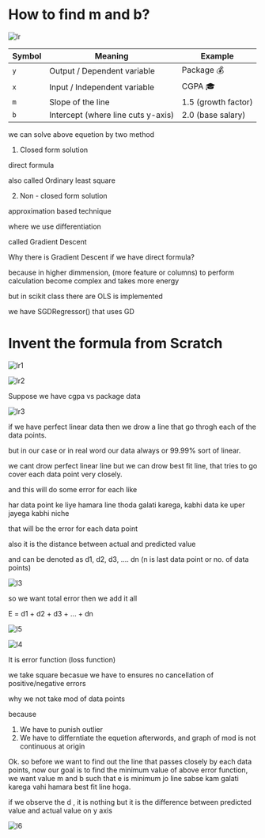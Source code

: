#  How to find m and b?

![lr](https://github.com/user-attachments/assets/67a54634-25c7-447c-a861-d7739ea3aea8)

| Symbol | Meaning                            | Example             |
| ------ | ---------------------------------- | ------------------- |
| `y`    | Output / Dependent variable        | Package 💰          |
| `x`    | Input / Independent variable       | CGPA 🎓             |
| `m`    | Slope of the line                  | 1.5 (growth factor) |
| `b`    | Intercept (where line cuts y-axis) | 2.0 (base salary)   |


we can solve above equetion by two method

1. Closed form solution

direct formula

also called Ordinary least square

2. Non - closed form solution

approximation based technique

where we use differentiation

called Gradient Descent

Why there is Gradient Descent if we have direct formula?

because in higher dimmension, (more feature or columns) to perform calculation become complex and takes more energy

but in scikit class there are OLS is implemented

we have SGDRegressor() that uses GD

#

# Invent the formula from Scratch

![lr1](https://github.com/user-attachments/assets/4a8db174-7c50-4ed1-8651-9778a1fdd697)

![lr2](https://github.com/user-attachments/assets/fa216526-d92e-4acd-85f4-22a015c6cd0f)

Suppose we have cgpa vs package data

![lr3](https://github.com/user-attachments/assets/93c27000-68d2-46a0-9d86-57db4a98a658)

if we have perfect linear data then we drow a line that go throgh each of the data points.

but in our case or in real word our data always or 99.99% sort of linear.

we cant drow perfect linear line but we can drow best fit line, that tries to go cover each data point very closely.

and this will do some error for each like

har data point ke liye hamara line thoda galati karega, kabhi data ke uper jayega kabhi niche

that will be the error for each data point

also it is the distance between actual and predicted value

and can be denoted as d1, d2, d3, .... dn (n is last data point or no. of data points)

![l3](https://github.com/user-attachments/assets/8673c1fe-c882-4694-b562-78705adc0957)

so we want total error then we add it all

E = d1 + d2 + d3 + ... + dn

![l5](https://github.com/user-attachments/assets/86974079-6677-4645-891d-412fed82f0c9)

![l4](https://github.com/user-attachments/assets/3d49402f-2764-4937-a1bd-763b806bff9f)

It is error function (loss function)

we take square becasue we have to ensures no cancellation of positive/negative errors

why we not take mod of data points 

because 

1. We have to punish outlier
2. We have to differntiate the equetion afterwords, and graph of mod is not continuous at origin

Ok. so before we want to find out the line that passes closely by each data points, 
now our goal is to find the minimum value of above error function, 
we want value m and b such that e is minimum
jo line sabse kam galati karega vahi hamara best fit line hoga.

if we observe the d , it is nothing but it is the difference between predicted value and actual value on y axis 

![l6](https://github.com/user-attachments/assets/aeafeacc-dd50-4e97-ae3d-185dd3392327)


